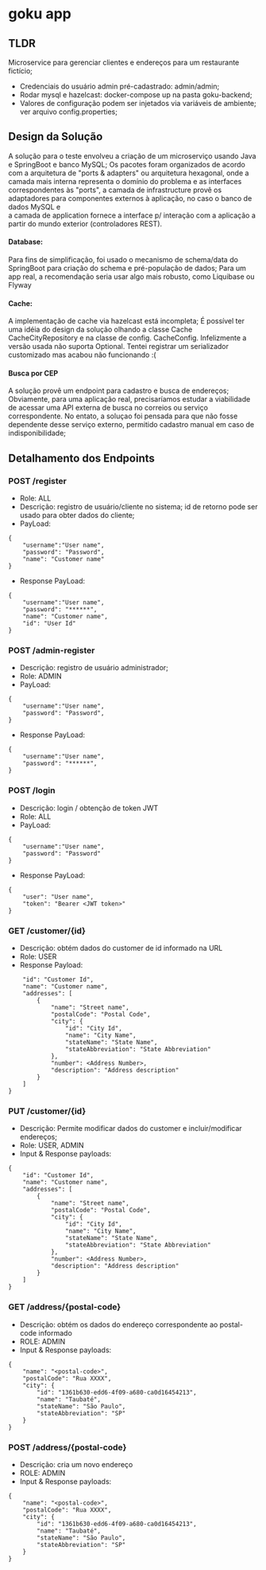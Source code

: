 # goku app

## TLDR
Microservice para gerenciar clientes e endereços para um restaurante fictício; 
* Credenciais do usuário admin pré-cadastrado: admin/admin;
* Rodar mysql e hazelcast: docker-compose up na pasta goku-backend;
* Valores de configuração podem ser injetados via variáveis de ambiente; ver arquivo config.properties; 

## Design da Solução
A solução para o teste envolveu a criação de um microserviço usando Java e SpringBoot e banco MySQL;
Os pacotes foram organizados de acordo com a arquitetura de "ports & adapters" ou arquitetura hexagonal, 
onde a camada mais interna representa o domínio do problema e as interfaces correspondentes às "ports", 
a camada de infrastructure provê os adaptadores para componentes externos à aplicação, no caso o banco de dados MySQL e  
a camada de application fornece a interface p/ interação com a aplicação a partir do mundo exterior (controladores REST).

#### Database:
Para fins de simplificação, foi usado o mecanismo de schema/data do SpringBoot para criação do schema e pré-população de dados; 
Para um app real, a recomendação seria usar algo mais robusto, como Liquibase ou Flyway

#### Cache:
A implementação de cache via hazelcast está incompleta; É possível ter uma idéia do design da solução olhando 
a classe Cache CacheCityRepository e na classe de config. CacheConfig. Infelizmente a versão usada não suporta Optional.
Tentei registrar um serializador customizado mas acabou não funcionando :(    

#### Busca por CEP
A solução provê um endpoint para cadastro e busca de endereços; Obviamente, para uma aplicação real, precisaríamos 
estudar a viabilidade de acessar uma API externa de busca no correios ou serviço correspondente.
No entato, a soluçao foi pensada para que não fosse dependente desse serviço externo, permitido cadastro manual 
em caso de indisponibilidade; 

## Detalhamento dos Endpoints 

### POST /register
* Role: ALL
* Descrição: registro de usuário/cliente no sistema; id de retorno pode ser usado para obter dados do cliente;
* PayLoad:
```
{
    "username":"User name",
    "password": "Password", 
    "name": "Customer name"
}
```
* Response PayLoad:
```
{
    "username":"User name",
    "password": "******",
    "name": "Customer name",
    "id": "User Id"
}
```
### POST /admin-register
* Descrição: registro de usuário administrador;
* Role: ADMIN
* PayLoad:
```
{
    "username":"User name",
    "password": "Password", 
}
```
* Response PayLoad:
```
{
    "username":"User name",
    "password": "******",
}
```

### POST /login
* Descrição: login / obtenção de token JWT
* Role: ALL
* PayLoad:
```
{
    "username":"User name",
    "password": "Password" 
}
```
* Response PayLoad:
```
{
    "user": "User name",
    "token": "Bearer <JWT token>"
}
```

### GET /customer/{id}
* Descrição: obtém dados do customer de id informado na URL
* Role: USER
* Response Payload:
```{
    "id": "Customer Id",
    "name": "Customer name",
    "addresses": [
        {
            "name": "Street name",
            "postalCode": "Postal Code",
            "city": {
                "id": "City Id",
                "name": "City Name",
                "stateName": "State Name",
                "stateAbbreviation": "State Abbreviation"
            },
            "number": <Address Number>,
            "description": "Address description"
        }
    ]
}
```

### PUT /customer/{id}
* Descrição: Permite modificar dados do customer e incluir/modificar endereços;
* Role: USER, ADMIN
* Input & Response payloads:
```
{
    "id": "Customer Id",
    "name": "Customer name",
    "addresses": [
        {
            "name": "Street name",
            "postalCode": "Postal Code",
            "city": {
                "id": "City Id",
                "name": "City Name",
                "stateName": "State Name",
                "stateAbbreviation": "State Abbreviation"
            },
            "number": <Address Number>,
            "description": "Address description"
        }
    ]
}
```
### GET /address/{postal-code}
* Descrição: obtém os dados do endereço correspondente ao postal-code informado
* ROLE: ADMIN
* Input & Response payloads:
```
{
    "name": "<postal-code>",
    "postalCode": "Rua XXXX",
    "city": {
        "id": "1361b630-edd6-4f09-a680-ca0d16454213",
        "name": "Taubaté",
        "stateName": "São Paulo",
        "stateAbbreviation": "SP"
    }
}
```

### POST /address/{postal-code}
* Descrição: cria um novo endereço
* ROLE: ADMIN
* Input & Response payloads:
```
{
    "name": "<postal-code>",
    "postalCode": "Rua XXXX",
    "city": {
        "id": "1361b630-edd6-4f09-a680-ca0d16454213",
        "name": "Taubaté",
        "stateName": "São Paulo",
        "stateAbbreviation": "SP"
    }
}
```
